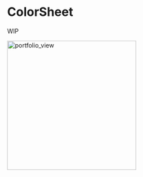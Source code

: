 # ColorSheet

WIP

<img width="300" alt="portfolio_view" src="https://github.com/msasikanth/ColorSheet/blob/master/art/screenshot.png?raw=true">
